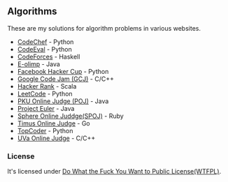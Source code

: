 ## Algorithms

These are my solutions for algorithm problems in various websites.

* [CodeChef](http://www.codechef.com/) - Python
* [CodeEval](http://www.codeeval.com/) - Python
* [CodeForces](http://codeforces.com/) - Haskell
* [E-olimp](http://www.e-olimp.com/en/) - Java
* [Facebook Hacker Cup](https://code.google.com/codejam) - Python
* [Google Code Jam (GCJ)](https://code.google.com/codejam) - C/C++
* [Hacker Rank](https://www.hackerrank.com/) - Scala
* [LeetCode](http://oj.leetcode.com/) - Python
* [PKU Online Judge (POJ)](http://poj.org/) - Java
* [Project Euler](http://projecteuler.net/) - Java
* [Sphere Online Juddge(SPOJ)](http://www.spoj.pl/) - Ruby
* [Timus Online Judge](http://acm.timus.ru/) - Go
* [TopCoder](http://www.topcoder.com/) - Python
* [UVa Online Judge](http://uva.onlinejudge.org/) - C/C++

### License

It's licensed under [Do What the Fuck You Want to Public License(WTFPL)](http://en.wikipedia.org/wiki/WTFPL).
